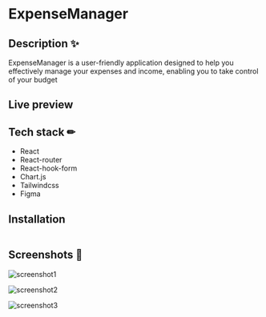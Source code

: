 # ExpenseManager

## Description ✨

ExpenseManager is a user-friendly application designed to help you effectively manage your expenses and income, enabling you to take control of your budget

## Live preview

## Tech stack ✏

- React
- React-router
- React-hook-form
- Chart.js
- Tailwindcss
- Figma

## Installation

```

```

## Screenshots 📸

![screenshot1](https://github.com/zofiaMrugalska/ExpenseManager/assets/127258178/264c9a13-c783-4ef3-90b3-d9c77b0d55f3)

![screenshot2](https://github.com/zofiaMrugalska/ExpenseManager/assets/127258178/6e5e22f1-29e8-4714-a91e-efc7c3f0e323)

![screenshot3](https://github.com/zofiaMrugalska/ExpenseManager/assets/127258178/44b4f417-5f43-4c18-a436-7f930b7deac8)
